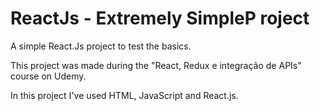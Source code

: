 # ReactJs - Extremely SimpleP roject
A simple React.Js project to test the basics.

This project was made during the "React, Redux e integração de APIs" course on Udemy.

In this project I've used HTML, JavaScript and React.js.
